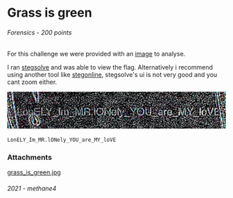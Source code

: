 # Grass is green
###### Forensics - 200 points
For this challenge we were provided with an [image](grass_is_green.jpg) to analyse.

I ran [stegsolve](https://github.com/eugenekolo/sec-tools/tree/master/stego/stegsolve/stegsolve) and was able to view the flag. Alternatively i recommend using another tool like [stegonline](https://stegonline.georgeom.net/upload), stegsolve's ui is not very good and you cant zoom either.

![flag](flag.png)

```
LonELY_Im_MR.lONely_YOU_are_MY_loVE
```

### Attachments
[grass_is_green.jpg](grass_is_green.jpg)
###### 2021 - methane4